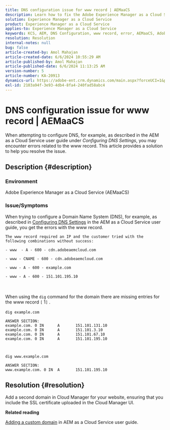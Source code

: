```yaml
---
title: DNS configuration issue for www record | AEMaaCS
description: Learn how to fix the Adobe Experience Manager as a Cloud Service issue where you get the www record error while configuring DNS.
solution: Experience Manager as a Cloud Service
product: Experience Manager as a Cloud Service
applies-to: Experience Manager as a Cloud Service
keywords: KCS, AEM, DNS Configuration, www record, error, AEMaaCS, Adobe Experience Manager as a Cloud Service
resolution: Resolution
internal-notes: null
bug: false
article-created-by: Amol Mahajan
article-created-date: 6/6/2024 10:55:29 AM
article-published-by: Amol Mahajan
article-published-date: 6/6/2024 11:13:25 AM
version-number: 5
article-number: KA-20913
dynamics-url: https://adobe-ent.crm.dynamics.com/main.aspx?forceUCI=1&pagetype=entityrecord&etn=knowledgearticle&id=cbe6c446-f323-ef11-840a-00224808decd
exl-id: 2103a94f-3e93-4db4-8fa4-240fad58abc4
---
```

# DNS configuration issue for www record | AEMaaCS


When attempting to configure DNS, for example, as described in the AEM as a Cloud Service user guide under *Configuring DNS Settings*, you may encounter errors related to the www record. This article provides a solution to help you resolve the issue.

## Description {#description}


### <b>Environment</b>

Adobe Experience Manager as a Cloud Service (AEMaaCS)



### <b>Issue/Symptoms</b>

When trying to configure a Domain Name System (DNS), for example, as described in [Configuring DNS Settings](https://experienceleague.adobe.com/docs/experience-manager-cloud-service/content/implementing/using-cloud-manager/custom-domain-names/configure-dns-settings.html) in the AEM as a Cloud Service user guide, you get the errors with the www record.


```
The www record required an IP and the customer tried with the following combinations without success:

- www  - A - 600 - cdn.adobeaemcloud.com

- www - CNAME - 600 - cdn.adobeaemcloud.com

- www - A - 600 - example.com

- www - A - 600 - 151.101.195.10
```

<br><br>When using the `dig` command for the domain there are missing entries for the www record `[` 1`]` .<br><br>`dig example.com`



```
ANSWER SECTION:
example.com. 0 IN      A       151.101.131.10
example.com. 0 IN      A       151.101.3.10
example.com. 0 IN      A       151.101.67.10
example.com. 0 IN      A       151.101.195.10
```


` `

`dig www.example.com`




```
ANSWER SECTION:
www.example.com. 0 IN  A       151.101.195.10
```



## Resolution {#resolution}


Add a second domain in Cloud Manager for your website, ensuring that you include the SSL certificate uploaded in the Cloud Manager UI.

<b>Related reading</b>

[Adding a custom domain](https://experienceleague.adobe.com/docs/experience-manager-cloud-service/content/implementing/using-cloud-manager/custom-domain-names/add-custom-domain-name.html) in AEM as a Cloud Service user guide.
